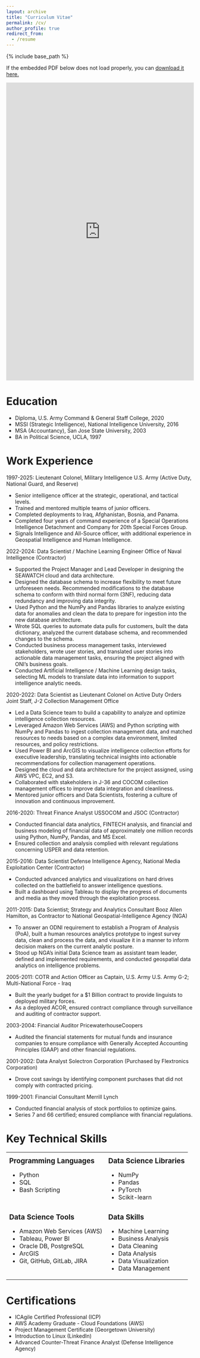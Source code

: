 ```yaml
---
layout: archive
title: "Curriculum Vitae"
permalink: /cv/
author_profile: true
redirect_from:
  - /resume
---
```


{% include base_path %}

If the embedded PDF below does not load properly, you can <u><a href="https://sethlabadie.github.io/files/Resume_Labadie_20250521_Data_Scientist.pdf">download it here.</a></u>
<br/>

<embed src="https://sethlabadie.github.io/files/Resume_Labadie_20250521_Data_Scientist.pdf" type="application/pdf" width="100%" height="800px" />


Education
======

* Diploma, U.S. Army Command & General Staff College, 2020
* MSSI (Strategic Intelligence), National Intelligence University, 2016
* MSA (Accountancy), San Jose State University, 2003
* BA in Political Science, UCLA, 1997

Work Experience
======

1997-2025: Lieutenant Colonel, Military Intelligence
U.S. Army (Active Duty, National Guard, and Reserve)
  * Senior intelligence officer at the strategic, operational, and tactical levels.
  * Trained and mentored multiple teams of junior officers.
  * Completed deployments to Iraq, Afghanistan, Bosnia, and Panama.
  * Completed four years of command experience of a Special Operations Intelligence Detachment and Company for 20th Special Forces Group.
  * Signals Intelligence and All-Source officer, with additional experience in Geospatial Intelligence and Human Intelligence.

2022-2024: Data Scientist / Machine Learning Engineer
Office of Naval Intelligence (Contractor)
  * Supported the Project Manager and Lead Developer in designing the SEAWATCH cloud and data architecture.
  * Designed the database schema to increase flexibility to meet future unforeseen needs. Recommended modifications to the database schema to conform with third normal form (3NF), reducing data redundancy and improving data integrity.
  * Used Python and the NumPy and Pandas libraries to analyze existing data for anomalies and clean the data to prepare for ingestion into the new database architecture.
  * Wrote SQL queries to automate data pulls for customers, built the data dictionary, analyzed the current database schema, and recommended changes to the schema.
  * Conducted business process management tasks, interviewed
stakeholders, wrote user stories, and translated user stories into actionable data management tasks, ensuring the project aligned with ONI’s business goals.
  * Conducted Artificial Intelligence / Machine Learning design tasks, selecting ML models to translate data into information to support intelligence analytic needs.

2020-2022: Data Scientist as Lieutenant Colonel on Active Duty Orders
Joint Staff, J-2 Collection Management Office
  * Led a Data Science team to build a capability to analyze and optimize intelligence collection resources.
  * Leveraged Amazon Web Services (AWS) and Python scripting with NumPy and Pandas to ingest collection management data, and matched resources to needs based on a complex data environment, limited resources, and policy restrictions.
  * Used Power BI and ArcGIS to visualize intelligence collection efforts for executive leadership, translating technical insights into actionable recommendations for collection management operations.
  * Designed the cloud and data architecture for the project assigned, using AWS VPC, EC2, and S3.
  * Collaborated with stakeholders in J-36 and COCOM collection management offices to improve data integration and cleanliness.
  * Mentored junior officers and Data Scientists, fostering a culture of innovation and continuous improvement.

2016-2020: Threat Finance Analyst
USSOCOM and JSOC (Contractor)

  * Conducted financial data analytics, FINTECH analysis, and financial and business modeling of financial data of approximately one million records using Python, NumPy, Pandas, and MS Excel.
  * Ensured collection and analysis complied with relevant regulations concerning USPER and data retention.

2015-2016: Data Scientist
Defense Intelligence Agency, National Media Exploitation Center (Contractor)
  * Conducted advanced analytics and visualizations on hard drives collected on the battlefield to answer intelligence questions.
  * Built a dashboard using Tableau to display the progress of documents and media as they moved through the exploitation process.

2011-2015: Data Scientist; Strategy and Analytics Consultant
Booz Allen Hamilton, as Contractor to National Geospatial-Intelligence Agency (NGA)
  * To answer an ODNI requirement to establish a Program of Analysis (PoA), built a human resources analytics prototype to ingest survey data, clean and process the data, and visualize it in a manner to inform decision makers on the current analytic posture.
  * Stood up NGA’s initial Data Science team as assistant team leader, defined and implemented requirements, and conducted geospatial data analytics on intelligence problems.

2005-2011: COTR and Action Officer as Captain, U.S. Army
U.S. Army G-2; Multi-National Force - Iraq
  * Built the yearly budget for a $1 Billion contract to provide linguists to deployed military forces.
  * As a deployed ACOR, ensured contract compliance through surveillance and auditing of contractor support.

2003-2004: Financial Auditor
PricewaterhouseCoopers
  * Audited the financial statements for mutual funds and insurance companies to ensure compliance with Generally Accepted Accounting Principles (GAAP) and other financial regulations.

2001-2002: Data Analyst
Solectron Corporation (Purchased by Flextronics Corporation)
  * Drove cost savings by identifying component purchases that did not comply with contracted pricing.

1999-2001: Financial Consultant
Merrill Lynch

  * Conducted financial analysis of stock portfolios to optimize gains.
  * Series 7 and 66 certified; ensured compliance with financial regulations.


Key Technical Skills
======

<table>
    <tr>
        <td valign="top">
            <h3 style="margin-top:0.5em;margin-bottom:0.5em;">Programming Languages</h3>
            <ul>
                <li>Python</li>
                <li>SQL</li>
                <li>Bash Scripting</li>
            </ul>
        </td>
        <td valign="top">
            <h3 style="margin-top:0.5em;margin-bottom:0.5em;">Data Science Libraries</h3>
            <ul>
                <li>NumPy</li>
                <li>Pandas</li>
                <li>PyTorch</li>
                <li>Scikit-learn</li>
            </ul>
        </td>
    </tr>
    <tr>
        <td valign="top">
            <h3 style="margin-top:0.5em;margin-bottom:0.5em;">Data Science Tools</h3>
            <ul>
                <li>Amazon Web Services (AWS)</li>
                <li>Tableau, Power BI</li>
                <li>Oracle DB, PostgreSQL</li>
                <li>ArcGIS</li>
                <li>Git, GitHub, GitLab, JIRA</li>
            </ul>
        </td>
        <td valign="top">
            <h3 style="margin-top:0.5em;margin-bottom:0.5em;">Data Skills</h3>
            <ul>
                <li>Machine Learning</li>
                <li>Business Analysis</li>
                <li>Data Cleaning</li>
                <li>Data Analysis</li>
                <li>Data Visualization</li>
                <li>Data Management</li>
            </ul>
        </td>
    </tr>
</table>


Certifications
======

* ICAgile Certified Professional (ICP)
* AWS Academy Graduate - Cloud Foundations (AWS)
* Project Management Certificate (Georgetown University)
* Introduction to Linux (LinkedIn)
* Advanced Counter-Threat Finance Analyst (Defense Intelligence Agency)
